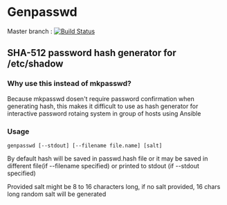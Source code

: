 # Genpasswd

Master branch : [![Build Status](https://dev.azure.com/niasar/genpasswd/_apis/build/status/niasar.genpasswd?branchName=master)](https://dev.azure.com/niasar/genpasswd/_build/latest?definitionId=1&branchName=master)
## SHA-512 password hash generator for /etc/shadow
### Why use this instead of mkpasswd?
Because mkpasswd dosen't require password confirmation when generating hash, this makes it difficult to use as hash generator for interactive password rotaing system in group of hosts using Ansible
### Usage 

`genpasswd [--stdout] [--filename file.name] [salt]`

By default hash will be saved in passwd.hash file or it may be saved in different file(if --filename specified) or printed to stdout (if --stdout specified)

Provided salt might be 8 to 16 characters long, if no salt provided, 16 chars long random salt will be generated

